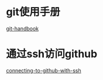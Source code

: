 # git使用手册
[git-handbook](https://guides.github.com/introduction/git-handbook/)

# 通过ssh访问github
[connecting-to-github-with-ssh](https://docs.github.com/en/free-pro-team@latest/github/authenticating-to-github/connecting-to-github-with-ssh)
